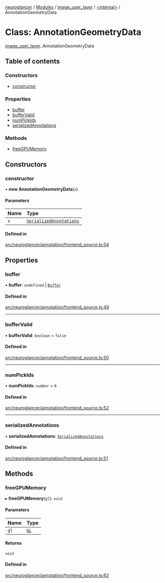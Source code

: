 [neuroglancer](../README.md) / [Modules](../modules.md) / [image\_user\_layer](../modules/image_user_layer.md) / [<internal\>](../modules/image_user_layer._internal_.md) / AnnotationGeometryData

# Class: AnnotationGeometryData

[image_user_layer](../modules/image_user_layer.md).[<internal>](../modules/image_user_layer._internal_.md).AnnotationGeometryData

## Table of contents

### Constructors

- [constructor](image_user_layer._internal_.AnnotationGeometryData.md#constructor)

### Properties

- [buffer](image_user_layer._internal_.AnnotationGeometryData.md#buffer)
- [bufferValid](image_user_layer._internal_.AnnotationGeometryData.md#buffervalid)
- [numPickIds](image_user_layer._internal_.AnnotationGeometryData.md#numpickids)
- [serializedAnnotations](image_user_layer._internal_.AnnotationGeometryData.md#serializedannotations)

### Methods

- [freeGPUMemory](image_user_layer._internal_.AnnotationGeometryData.md#freegpumemory)

## Constructors

### constructor

• **new AnnotationGeometryData**(`x`)

#### Parameters

| Name | Type |
| :------ | :------ |
| `x` | [`SerializedAnnotations`](../interfaces/image_user_layer._internal_.SerializedAnnotations.md) |

#### Defined in

[src/neuroglancer/annotation/frontend_source.ts:54](https://github.com/ActiveBrainAtlas2/neuroglancer/blob/540617bc/src/neuroglancer/annotation/frontend_source.ts#L54)

## Properties

### buffer

• **buffer**: `undefined` \| [`Buffer`](axes_lines._internal_.Buffer.md)

#### Defined in

[src/neuroglancer/annotation/frontend_source.ts:49](https://github.com/ActiveBrainAtlas2/neuroglancer/blob/540617bc/src/neuroglancer/annotation/frontend_source.ts#L49)

___

### bufferValid

• **bufferValid**: `boolean` = `false`

#### Defined in

[src/neuroglancer/annotation/frontend_source.ts:50](https://github.com/ActiveBrainAtlas2/neuroglancer/blob/540617bc/src/neuroglancer/annotation/frontend_source.ts#L50)

___

### numPickIds

• **numPickIds**: `number` = `0`

#### Defined in

[src/neuroglancer/annotation/frontend_source.ts:52](https://github.com/ActiveBrainAtlas2/neuroglancer/blob/540617bc/src/neuroglancer/annotation/frontend_source.ts#L52)

___

### serializedAnnotations

• **serializedAnnotations**: [`SerializedAnnotations`](../interfaces/image_user_layer._internal_.SerializedAnnotations.md)

#### Defined in

[src/neuroglancer/annotation/frontend_source.ts:51](https://github.com/ActiveBrainAtlas2/neuroglancer/blob/540617bc/src/neuroglancer/annotation/frontend_source.ts#L51)

## Methods

### freeGPUMemory

▸ **freeGPUMemory**(`gl`): `void`

#### Parameters

| Name | Type |
| :------ | :------ |
| `gl` | [`GL`](../interfaces/axes_lines._internal_.GL.md) |

#### Returns

`void`

#### Defined in

[src/neuroglancer/annotation/frontend_source.ts:62](https://github.com/ActiveBrainAtlas2/neuroglancer/blob/540617bc/src/neuroglancer/annotation/frontend_source.ts#L62)
